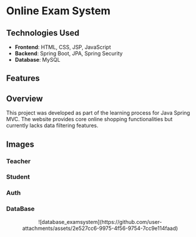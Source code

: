 # Online Exam System

## Technologies Used
- **Frontend**: HTML, CSS, JSP, JavaScript
- **Backend**: Spring Boot, JPA, Spring Security
- **Database**: MySQL

## Features

## Overview
This project was developed as part of the learning process for Java Spring MVC. The website provides core online shopping functionalities but currently lacks data filtering features.

## Images
### Teacher
<p align="center">
  
</p>

### Student
<p align="center">
  
</p>

### Auth
<p align="center">
  
</p>

### DataBase
<p align="center">
  ![database_examsystem](https://github.com/user-attachments/assets/2e527cc6-9975-4f56-9754-7cc9e114faad)
</p>
